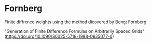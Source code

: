# Fornberg
Finite diffrence weights using the method dicovered by Bengt Fornberg

"Generation of Finite Difference Formulas on Arbitrarily Spaced Grids" (https://doi.org/10.1090/S0025-5718-1988-0935077-0)
